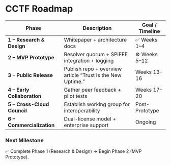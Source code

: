 # CCTF Roadmap

| Phase | Description | Goal / Timeline |
|--------|--------------|----------------|
| **1 – Research & Design** | Whitepaper + architecture docs | ✅ Weeks 1–4 |
| **2 – MVP Prototype** | Resolver quorum + SPIFFE integration + logging | ⚙️ Weeks 5–12 |
| **3 – Public Release** | Publish repo + overview article “Trust Is the New Uptime.” | Weeks 13–16 |
| **4 – Early Collaboration** | Gather peer feedback + pilot tests | Weeks 17–20 |
| **5 – Cross-Cloud Council** | Establish working group for interoperability | Post-Prototype |
| **6 – Commercialization** | Dual-license model + enterprise support | Ongoing |

### Next Milestone
✅ Complete Phase 1 (Research & Design) → Begin Phase 2 (MVP Prototype).
